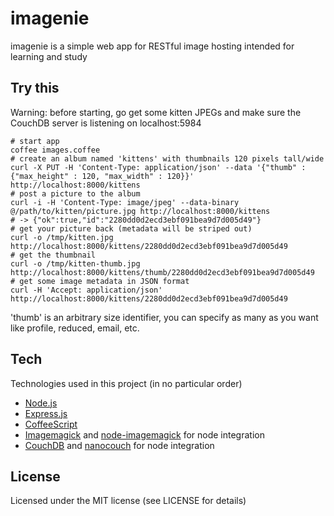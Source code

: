 imagenie
========

imagenie is a simple web app for RESTful image hosting intended for learning and
study

Try this
--------

Warning: before starting, go get some kitten JPEGs and make sure the CouchDB
server is listening on localhost:5984

    # start app
    coffee images.coffee
    # create an album named 'kittens' with thumbnails 120 pixels tall/wide
    curl -X PUT -H 'Content-Type: application/json' --data '{"thumb" : {"max_height" : 120, "max_width" : 120}}' http://localhost:8000/kittens
    # post a picture to the album
    curl -i -H 'Content-Type: image/jpeg' --data-binary @/path/to/kitten/picture.jpg http://localhost:8000/kittens
    # -> {"ok":true,"id":"2280dd0d2ecd3ebf091bea9d7d005d49"}
    # get your picture back (metadata will be striped out)
    curl -o /tmp/kitten.jpg http://localhost:8000/kittens/2280dd0d2ecd3ebf091bea9d7d005d49
    # get the thumbnail
    curl -o /tmp/kitten-thumb.jpg http://localhost:8000/kittens/thumb/2280dd0d2ecd3ebf091bea9d7d005d49
    # get some image metadata in JSON format
    curl -H 'Accept: application/json' http://localhost:8000/kittens/2280dd0d2ecd3ebf091bea9d7d005d49

'thumb' is an arbitrary size identifier, you can specify as many as you want
like profile, reduced, email, etc.

Tech
----
Technologies used in this project (in no particular order)

* [Node.js](http://nodejs.org)
* [Express.js](http://expressjs.com/)
* [CoffeeScript](http://coffeescript.org/)
* [Imagemagick](http://www.imagemagick.org/) and [node-imagemagick](https://github.com/rsms/node-imagemagick) for node integration
* [CouchDB](http://couchdb.apache.org/) and [nanocouch](https://github.com/dscape/nano) for node integration

License
-------
Licensed under the MIT license (see LICENSE for details)
